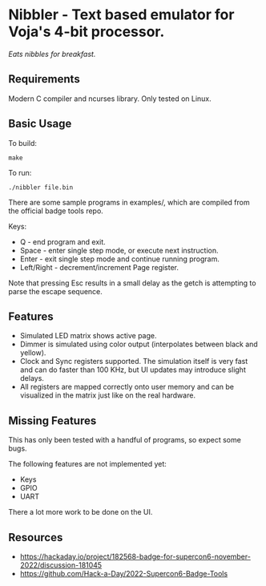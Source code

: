 # Nibbler - Text based emulator for Voja's 4-bit processor.

_Eats nibbles for breakfast._

## Requirements

Modern C compiler and ncurses library. Only tested on Linux.

## Basic Usage

To build:
```
make
```

To run:
```
./nibbler file.bin
```

There are some sample programs in examples/, which are compiled from the
official badge tools repo.

Keys:
  * Q - end program and exit.
  * Space - enter single step mode, or execute next instruction.
  * Enter - exit single step mode and continue running program.
  * Left/Right - decrement/increment Page register.

Note that pressing Esc results in a small delay as the getch is attempting to
parse the escape sequence.

## Features

  * Simulated LED matrix shows active page.
  * Dimmer is simulated using color output (interpolates between black and
    yellow).
  * Clock and Sync registers supported. The simulation itself is very fast and
    can do faster than 100 KHz, but UI updates may introduce slight delays.
  * All registers are mapped correctly onto user memory and can be visualized
    in the matrix just like on the real hardware.

## Missing Features

This has only been tested with a handful of programs, so expect some bugs.

The following features are not implemented yet:
  * Keys
  * GPIO
  * UART

There a lot more work to be done on the UI.

## Resources

  * https://hackaday.io/project/182568-badge-for-supercon6-november-2022/discussion-181045
  * https://github.com/Hack-a-Day/2022-Supercon6-Badge-Tools

